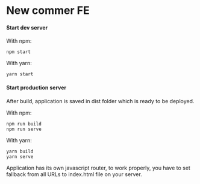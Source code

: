 # New commer FE

#### Start dev server

With npm:
```
npm start
```

With yarn:
```
yarn start
```

#### Start production server
After build, application is saved in dist folder which is ready to be deployed.

With npm:
```
npm run build
npm run serve
```

With yarn:
```
yarn build
yarn serve
```

Application has its own javascript router, to work properly, 
you have to set fallback from all URLs to index.html file on your server.
